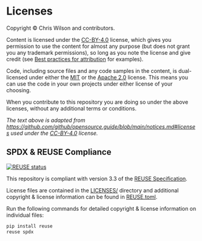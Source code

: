 # Licenses

Copyright © Chris Wilson and contributors.

Content is licensed under the [CC-BY-4.0](https://creativecommons.org/licenses/by/4.0/) license, which gives you permission to use the content for almost any purpose (but does not grant you any trademark permissions), so long as you note the license and give credit (see [Best practices for attribution](https://wiki.creativecommons.org/wiki/Best_practices_for_attribution) for examples).

Code, including source files and any code samples in the content, is dual-licensed under either the [MIT](https://opensource.org/license/mit/) or the [Apache 2.0](https://www.apache.org/licenses/LICENSE-2.0) license. This means you can use the code in your own projects under either license of your choosing.

When you contribute to this repository you are doing so under the above licenses, without any additional terms or conditions.

*The text above is adapted from <https://github.com/github/opensource.guide/blob/main/notices.md#licenses> used under the [CC-BY-4.0](https://creativecommons.org/licenses/by/4.0/) license.*

## SPDX & REUSE Compliance

 [![REUSE status](https://api.reuse.software/badge/github.com/cdwilson/cdwilson.dev)](https://api.reuse.software/info/github.com/cdwilson/cdwilson.dev)

This repository is compliant with version 3.3 of the [REUSE Specification](https://reuse.software/spec/).

License files are contained in the [LICENSES/](LICENSES/) directory and additional copyright & license information can be found in [REUSE.toml](REUSE.toml).

Run the following commands for detailed copyright & license information on individual files:

```sh
pip install reuse
reuse spdx
```
